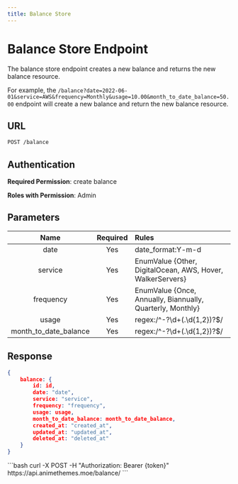 ```yaml
---
title: Balance Store
---
```


<Block>

# Balance Store Endpoint

The balance store endpoint creates a new balance and returns the new balance resource.

For example, the `/balance?date=2022-06-01&service=AWS&frequency=Monthly&usage=10.00&month_to_date_balance=50.00` endpoint will create a new balance and return the new balance resource.

## URL

```sh
POST /balance
```

## Authentication

**Required Permission**: create balance

**Roles with Permission**: Admin

## Parameters

| Name                  | Required | Rules                                                      |
| :-------------------: | :------: | :--------------------------------------------------------- |
| date                  | Yes      | date_format:Y-m-d                                          |
| service               | Yes      | EnumValue {Other, DigitalOcean, AWS, Hover, WalkerServers} |
| frequency             | Yes      | EnumValue {Once, Annually, Biannually, Quarterly, Monthly} |
| usage                 | Yes      | regex:/^\-?\d+(\.\d{1,2})?$/                               |
| month_to_date_balance | Yes      | regex:/^\-?\d+(\.\d{1,2})?$/                               |

## Response

```json
{
    balance: {
        id: id,
        date: "date",
        service: "service",
        frequency: "frequency",
        usage: usage,
        month_to_date_balance: month_to_date_balance,
        created_at: "created_at",
        updated_at: "updated_at",
        deleted_at: "deleted_at"
    }
}
```

<Example>

<CURL>
```bash
curl -X POST -H "Authorization: Bearer {token}" https://api.animethemes.moe/balance/
```
</CURL>

</Example>

</Block>